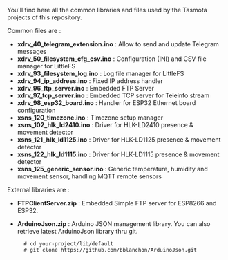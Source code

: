You'll find here all the common libraries and files used by the Tasmota projects of this repository.

Common files are :

  * **xdrv_40_telegram_extension.ino** : Allow to send and update Telegram messages
  * **xdrv_50_filesystem_cfg_csv.ino** : Configuration (INI) and CSV file manager for LittleFS
  * **xdrv_93_filesystem_log.ino** : Log file manager for LittleFS
  * **xdrv_94_ip_address.ino** : Fixed IP address handler
  * **xdrv_96_ftp_server.ino** : Embedded FTP Server
  * **xdrv_97_tcp_server.ino** : Embedded TCP server for Teleinfo stream
  * **xdrv_98_esp32_board.ino** : Handler for ESP32 Ethernet board configuration
  * **xsns_120_timezone.ino** : Timezone setup manager
  * **xsns_102_hlk_ld2410.ino** : Driver for HLK-LD2410 presence & movement detector
  * **xsns_121_hlk_ld1125.ino** : Driver for HLK-LD1125 presence & movement detector
  * **xsns_122_hlk_ld1115.ino** : Driver for HLK-LD1115 presence & movement detector
  * **xsns_125_generic_sensor.ino** : Generic temperature, humidity and movement sensor, handling MQTT remote sensors 

External libraries are :

  * **FTPClientServer.zip** : Embedded Simple FTP server for ESP8266 and ESP32.

  * **ArduinoJson.zip** : Arduino JSON management library. You can also retrieve latest ArduinoJson library thru git.

          # cd your-project/lib/default
          # git clone https://github.com/bblanchon/ArduinoJson.git


